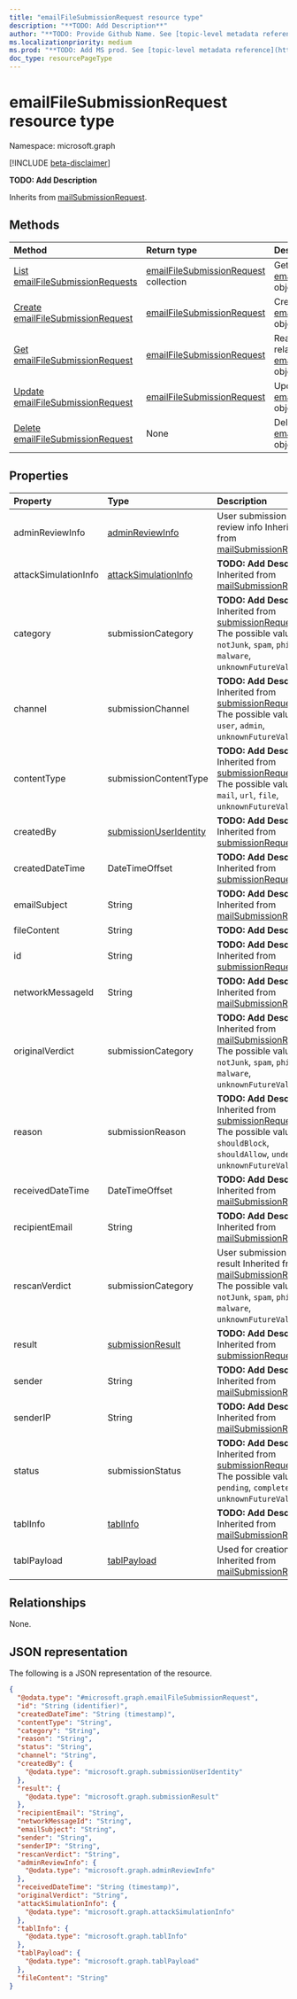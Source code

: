 ```yaml
---
title: "emailFileSubmissionRequest resource type"
description: "**TODO: Add Description**"
author: "**TODO: Provide Github Name. See [topic-level metadata reference](https://msgo.azurewebsites.net/add/document/guidelines/metadata.html#topic-level-metadata)**"
ms.localizationpriority: medium
ms.prod: "**TODO: Add MS prod. See [topic-level metadata reference](https://msgo.azurewebsites.net/add/document/guidelines/metadata.html#topic-level-metadata)**"
doc_type: resourcePageType
---
```


# emailFileSubmissionRequest resource type

Namespace: microsoft.graph

[!INCLUDE [beta-disclaimer](../../includes/beta-disclaimer.md)]

**TODO: Add Description**


Inherits from [mailSubmissionRequest](../resources/mailsubmissionrequest.md).

## Methods
|Method|Return type|Description|
|:---|:---|:---|
|[List emailFileSubmissionRequests](../api/emailfilesubmissionrequest-list.md)|[emailFileSubmissionRequest](../resources/emailfilesubmissionrequest.md) collection|Get a list of the [emailFileSubmissionRequest](../resources/emailfilesubmissionrequest.md) objects and their properties.|
|[Create emailFileSubmissionRequest](../api/emailfilesubmissionrequest-create.md)|[emailFileSubmissionRequest](../resources/emailfilesubmissionrequest.md)|Create a new [emailFileSubmissionRequest](../resources/emailfilesubmissionrequest.md) object.|
|[Get emailFileSubmissionRequest](../api/emailfilesubmissionrequest-get.md)|[emailFileSubmissionRequest](../resources/emailfilesubmissionrequest.md)|Read the properties and relationships of an [emailFileSubmissionRequest](../resources/emailfilesubmissionrequest.md) object.|
|[Update emailFileSubmissionRequest](../api/emailfilesubmissionrequest-update.md)|[emailFileSubmissionRequest](../resources/emailfilesubmissionrequest.md)|Update the properties of an [emailFileSubmissionRequest](../resources/emailfilesubmissionrequest.md) object.|
|[Delete emailFileSubmissionRequest](../api/emailfilesubmissionrequest-delete.md)|None|Deletes an [emailFileSubmissionRequest](../resources/emailfilesubmissionrequest.md) object.|

## Properties
|Property|Type|Description|
|:---|:---|:---|
|adminReviewInfo|[adminReviewInfo](../resources/adminreviewinfo.md)|User submission admin review info Inherited from [mailSubmissionRequest](../resources/mailsubmissionrequest.md).|
|attackSimulationInfo|[attackSimulationInfo](../resources/attacksimulationinfo.md)|**TODO: Add Description** Inherited from [mailSubmissionRequest](../resources/mailsubmissionrequest.md).|
|category|submissionCategory|**TODO: Add Description** Inherited from [submissionRequest](../resources/submissionrequest.md). The possible values are: `notJunk`, `spam`, `phishing`, `malware`, `unknownFutureValue`.|
|channel|submissionChannel|**TODO: Add Description** Inherited from [submissionRequest](../resources/submissionrequest.md). The possible values are: `user`, `admin`, `unknownFutureValue`.|
|contentType|submissionContentType|**TODO: Add Description** Inherited from [submissionRequest](../resources/submissionrequest.md). The possible values are: `mail`, `url`, `file`, `unknownFutureValue`.|
|createdBy|[submissionUserIdentity](../resources/submissionuseridentity.md)|**TODO: Add Description** Inherited from [submissionRequest](../resources/submissionrequest.md).|
|createdDateTime|DateTimeOffset|**TODO: Add Description** Inherited from [submissionRequest](../resources/submissionrequest.md).|
|emailSubject|String|**TODO: Add Description** Inherited from [mailSubmissionRequest](../resources/mailsubmissionrequest.md).|
|fileContent|String|**TODO: Add Description**|
|id|String|**TODO: Add Description** Inherited from [submissionRequest](../resources/submissionrequest.md).|
|networkMessageId|String|**TODO: Add Description** Inherited from [mailSubmissionRequest](../resources/mailsubmissionrequest.md).|
|originalVerdict|submissionCategory|**TODO: Add Description** Inherited from [mailSubmissionRequest](../resources/mailsubmissionrequest.md). The possible values are: `notJunk`, `spam`, `phishing`, `malware`, `unknownFutureValue`.|
|reason|submissionReason|**TODO: Add Description** Inherited from [submissionRequest](../resources/submissionrequest.md). The possible values are: `shouldBlock`, `shouldAllow`, `undefined`, `unknownFutureValue`.|
|receivedDateTime|DateTimeOffset|**TODO: Add Description** Inherited from [mailSubmissionRequest](../resources/mailsubmissionrequest.md).|
|recipientEmail|String|**TODO: Add Description** Inherited from [mailSubmissionRequest](../resources/mailsubmissionrequest.md).|
|rescanVerdict|submissionCategory|User submission rescan result Inherited from [mailSubmissionRequest](../resources/mailsubmissionrequest.md). The possible values are: `notJunk`, `spam`, `phishing`, `malware`, `unknownFutureValue`.|
|result|[submissionResult](../resources/submissionresult.md)|**TODO: Add Description** Inherited from [submissionRequest](../resources/submissionrequest.md).|
|sender|String|**TODO: Add Description** Inherited from [mailSubmissionRequest](../resources/mailsubmissionrequest.md).|
|senderIP|String|**TODO: Add Description** Inherited from [mailSubmissionRequest](../resources/mailsubmissionrequest.md).|
|status|submissionStatus|**TODO: Add Description** Inherited from [submissionRequest](../resources/submissionrequest.md). The possible values are: `pending`, `completed`, `unknownFutureValue`.|
|tablInfo|[tablInfo](../resources/tablinfo.md)|**TODO: Add Description** Inherited from [mailSubmissionRequest](../resources/mailsubmissionrequest.md).|
|tablPayload|[tablPayload](../resources/tablpayload.md)|Used for creation. Inherited from [mailSubmissionRequest](../resources/mailsubmissionrequest.md).|

## Relationships
None.

## JSON representation
The following is a JSON representation of the resource.
<!-- {
  "blockType": "resource",
  "keyProperty": "id",
  "@odata.type": "microsoft.graph.emailFileSubmissionRequest",
  "baseType": "microsoft.graph.mailSubmissionRequest",
  "openType": false
}
-->
``` json
{
  "@odata.type": "#microsoft.graph.emailFileSubmissionRequest",
  "id": "String (identifier)",
  "createdDateTime": "String (timestamp)",
  "contentType": "String",
  "category": "String",
  "reason": "String",
  "status": "String",
  "channel": "String",
  "createdBy": {
    "@odata.type": "microsoft.graph.submissionUserIdentity"
  },
  "result": {
    "@odata.type": "microsoft.graph.submissionResult"
  },
  "recipientEmail": "String",
  "networkMessageId": "String",
  "emailSubject": "String",
  "sender": "String",
  "senderIP": "String",
  "rescanVerdict": "String",
  "adminReviewInfo": {
    "@odata.type": "microsoft.graph.adminReviewInfo"
  },
  "receivedDateTime": "String (timestamp)",
  "originalVerdict": "String",
  "attackSimulationInfo": {
    "@odata.type": "microsoft.graph.attackSimulationInfo"
  },
  "tablInfo": {
    "@odata.type": "microsoft.graph.tablInfo"
  },
  "tablPayload": {
    "@odata.type": "microsoft.graph.tablPayload"
  },
  "fileContent": "String"
}
```


